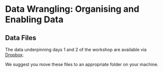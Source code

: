 # Data Wrangling: Organising and Enabling Data

## Data Files

The data underpinning days 1 and 2 of the workshop are available via [Dropbox](https://www.dropbox.com/sh/rhvh3jmapvtabxv/AACu3PHFbTwryl_vzSv7VcQ-a?dl=0).

We suggest you move these files to an appropriate folder on your machine.